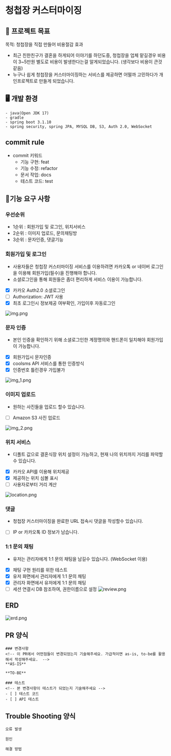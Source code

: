 # 청첩장 커스터마이징

## 🎯 프로젝트 목표
목적: 청첩장을 직접 만들어 비용절감 효과
- 최근 친한친구가 결혼을 하게되어 이야기를 하던도중, 청첩장을 업체 맡길경우 비용이 3~5만원 별도로 비용이 발생한다는걸 알게되었습니다. (생각보다 비용이 큰것 같음)
- 누구나 쉽게 청첩장을 커스터마이징하는 서비스를 제공하면 어떨까 고민하다가 개인프로젝트로 만들게 되었습니다.


## 🖥 개발 환경
```text
- java(Open JDK 17)
- gradle 
- spring boot 3.1.10
- spring security, spring JPA, MYSQL DB, S3, Auth 2.0, WebSocket
```

## commit rule
- commit 키워드
  - 기능 구현: feat
  - 기능 수정: refactor
  - 문서 작업: docs
  - 테스트 코드: test

## 📌기능 요구 사항

### 우선순위
- 1순위 : 회원가입 및 로그인, 위치서비스
- 2순위 : 이미지 업로드, 문의채팅방
- 3순위 : 문자인증, 댓글기능


### 회원가입 및 로그인
- 사용자들은 청첩장 커스터마이징 서비스를 이용하려면 카카오톡 or 네이버 로그인을 이용해 회원가입(필수)을 진행해야 합니다. 
- 소셜로그인을 통해 회원들은 좀더 편리하게 서비스 이용이 가능합니다.
- [x] 카카오 Auth2.0 소셜로그인 
- [ ] Authorization: JWT 사용
- [x] 최초 로그인시 정보제공 여부확인, 가입이후 자동로그인

![img.png](auth_2.0.png)

### 문자 인증
- 본인 인증을 확인하기 위해 소셜로그인한 계정명의와 핸드폰이 일치해야 회원가입이 가능합니다.
- [x] 회원가입시 문자인증
- [x] coolsms API 서비스를 통한 인증방식
- [x] 인증번호 틀린경우 가입불가

![img_1.png](sms_auth.png)

### 이미지 업로드
- 원하는 사진들을 업로드 할수 있습니다.
- [ ] Amazon S3 사진 업로드

![img_2.png](image.png)

### 위치 서비스
- 디폴트 값으로 결혼식장 위치 설정이 가능하고, 현재 나의 위치까지 거리를 파악할수 있습니다.
- [x] 카카오 API를 이용해 위치제공
- [x] 제공하는 위치 심볼 표시
- [ ] 사용자로부터 거리 계산

![location.png](location.png)

### 댓글
- 청첩장 커스터마이징을 완료한 URL 접속시 댓글을 작성할수 있습니다.
- [ ] IP or 카카오톡 ID 정보가 남습니다.

### 1:1 문의 채팅
- 유저는 관리자에게 1:1 문의 채팅을 남길수 있습니다. (WebSocket 이용)
- [x] 채팅 구현 원리를 위한 테스트
- [x] 유저 화면에서 관리자에게 1:1 문의 채팅
- [x] 관리자 화면에서 유저에게 1:1 문의 채팅
- [ ] 세션 연결시 DB 참조하여, 권한이름으로 설정
![review.png](review.png)

## ERD 
![erd.png](erd.png)


## PR 양식
```
### 변경사항
<!-- 이 PR에서 어떤점들이 변경되었는지 기술해주세요. 가급적이면 as-is, to-be를 활용해서 작성해주세요.  -->
**AS-IS**

**TO-BE**

### 테스트
<!-- 본 변경사항이 테스트가 되었는지 기술해주세요 --> 
- [ ] 테스트 코드
- [ ] API 테스트 
```

## Trouble Shooting 양식

```
오류 발생

원인

해결 방법
```
